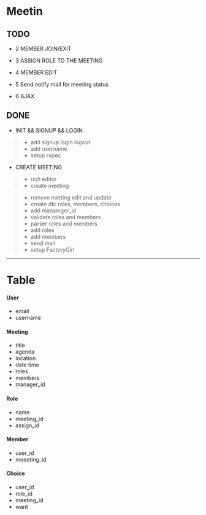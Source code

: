Meetin
======

TODO
------
* 2 MEMBER JOIN/EXIT

* 3 ASSIGN ROLE TO THE MEETING

* 4 MEMBER EDIT

* 5 Send notify mail for meeting status 

* 6 AJAX

DONE
------
* INIT && SIGNUP && LOGIN
>- add signup login logout 
>- add username
>- setup rspec

* CREATE MEETING
>- rich editor
>- create meeting

>- remove metting edit and update
>- create db: roles, members, choices
>- add manamger_id
>- validate roles and members
>- parser roles and members
>- add roles
>- add members 
>- send mail
>- setup FactoryGirl

* * *
Table
======

#### User
- email
- username

#### Meeting
- title
- agenda
- location
- date time
- roles
- members
- manager_id


#### Role
- name
- meeting_id
- assign_id

#### Member
- user_id
- meeeting_id

#### Choice
- user_id
- role_id
- meeting_id
- want